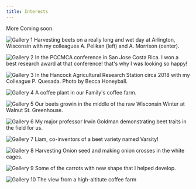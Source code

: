 ```yaml
---
title: Interests
---
```


More Coming soon.

![Gallery 1](./assets/gal1.jpeg)
Harvesting beets on a really long and wet day at Arlington, Wisconsin with my colleagues A. Pelikan (left) and A. Morrison (center).

![Gallery 2](./assets/gal2.jpeg)
In the PCCMCA conference in San Jose Costa Rica. I won a best research award at that conference! that's why I was looking so happy!

![Gallery 3](./assets/gal3.jpeg)
In the Hancock Agricultural Research Station circa 2018 with my Colleague P. Quesada. Photo by Becca Honeyball.

![Gallery 4](./assets/gal4.jpeg)
A coffee plant in our Family's coffee farm.

![Gallery 5](./assets/gal5.jpeg)
Our beets growin in the middle of the raw Wisconsin Winter at Walnut St. Greenhouse.

![Gallery 6](./assets/gal6.jpeg)
My major professor Irwin Goldman demonstrating beet traits in the field for us.

![Gallery 7](./assets/gal7.jpeg)
Liam, co-inventors of a beet variety named Varsity! 

![Gallery 8](./assets/gal8.jpeg)
Harvesting Onion seed and making onion crosses in the white cages.

![Gallery 9](./assets/gal9.jpeg)
Some of the carrots with new shape that I helped develop.

![Gallery 10](./assets/gal10.jpeg)
The view from a high-altitute coffee farm



